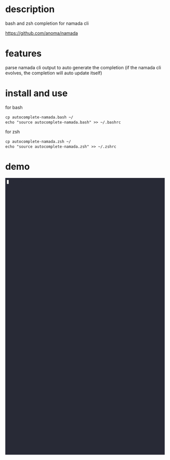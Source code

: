 # description
bash and zsh completion for namada cli

https://github.com/anoma/namada

# features
parse namada cli output to auto generate the completion (if the namada cli evolves, the completion will auto update itself)

# install and use
for bash

	cp autocomplete-namada.bash ~/
	echo "source autocomplete-namada.bash" >> ~/.bashrc


for zsh

	cp autocomplete-namada.zsh ~/
	echo "source autocomplete-namada.zsh" >> ~/.zshrc

# demo

![Demo asciinema namada completion](demo.gif "demo asciinema namada completion")
